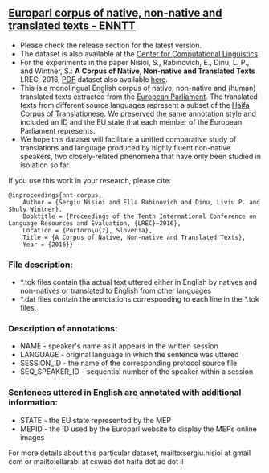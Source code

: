 ## [Europarl corpus of native, non-native and translated texts - ENNTT](https://github.com/senisioi/enntt-release/releases/tag/v1.0)
- Please check the release section for the latest version.
- The dataset is also available at the [Center for Computational Linguistics](http://nlp.unibuc.ro/resources.html)
- For the experiments in the paper Nisioi, S., Rabinovich, E., Dinu, L. P., and Wintner, S.: **A Corpus of Native, Non-native and Translated Texts** LREC, 2016, [PDF](http://www.lrec-conf.org/proceedings/lrec2016/pdf/902_Paper.pdf) dataset also available [here](http://nlp.unibuc.ro/resources/LREC2016_experiment.tar.gz).
- This is a monolingual English corpus of native, non-native and (human) translated texts extracted from the [European Parliament](http://www.statmt.org/europarl/). The translated texts from different source languages represent a subset of the [Haifa Corpus of Translationese](http://arxiv.org/abs/1509.03611). We preserved the same annotation style and included an ID and the EU state that each member of the European Parliament represents.
- We hope this dataset will facilitate a unified comparative study of translations and language produced by highly fluent non-native speakers, two closely-related phenomena that have only been studied in isolation so far.

If you use this work in your research, please cite:
```
@inproceedings{nnt-corpus,
	Author = {Sergiu Nisioi and Ella Rabinovich and Dinu, Liviu P. and Shuly Wintner},
	Booktitle = {Proceedings of the Tenth International Conference on Language Resources and Evaluation, {LREC}~2016},
	Location = {Portoro\u{z}, Slovenia},
	Title = {A Corpus of Native, Non-native and Translated Texts},
	Year = {2016}}
```

### File description:
-	*.tok files contain tha actual text uttered either in English by natives and non-natives or translated to English from other languages
-	*.dat files contain the annotations corresponding to each line in the *.tok files.

### Description of annotations:
-	NAME - speaker's name as it appears in the written session 
-	LANGUAGE - original language in which the sentence was uttered 
-	SESSION_ID - the name of the corresponding protocol source file 
-	SEQ_SPEAKER_ID - sequential number of the speaker within a session 

### Sentences uttered in English are annotated with additional information:
-	STATE - the EU state represented by the MEP 
-	MEPID - the ID used by the Europarl website to display the MEPs online images

For more details about this particular dataset, mailto:sergiu.nisioi at gmail com or mailto:ellarabi at csweb dot haifa dot ac dot il

